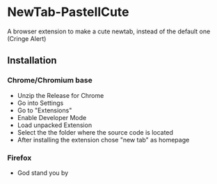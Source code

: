 # NewTab-PastellCute
A browser extension to make a cute newtab, instead of the default one
(Cringe Alert)

## Installation

### Chrome/Chromium base
- Unzip the Release for Chrome
- Go into Settings
- Go to "Extensions"
- Enable Developer Mode
- Load unpacked Extension
- Select the the folder where the source code is located
- After installing the extension chose "new tab" as homepage

### Firefox
- God stand you by
